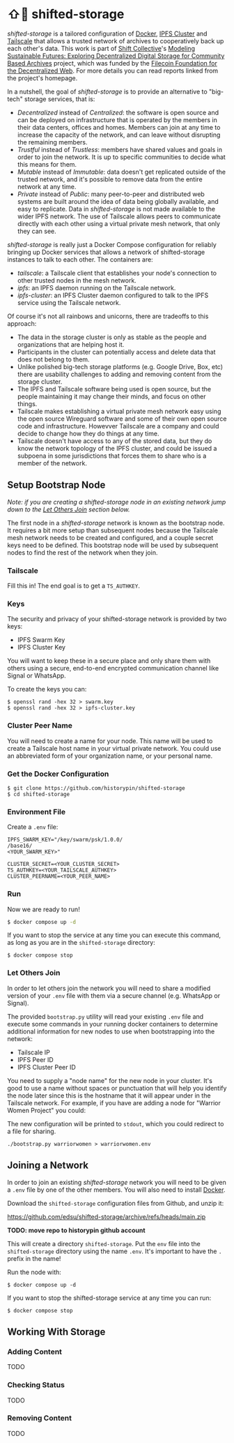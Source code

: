 # ⇧📁 shifted-storage

*shifted-storage* is a tailored configuration of [Docker], [IPFS Cluster] and [Tailscale] that allows a trusted network of archives to cooperatively back up each other's data. This work is part of [Shift Collective]'s [Modeling Sustainable Futures: Exploring Decentralized Digital Storage for Community Based Archives] project, which was funded by the [Filecoin Foundation for the Decentralized Web]. For more details you can read reports linked from the project's homepage.

In a nutshell, the goal of *shifted-storage* is to provide an alternative to "big-tech" storage services, that is:

- *Decentralized* instead of *Centralized*: the software is open source and can
  be deployed on infrastructure that is operated by the members in their data centers,
  offices and homes. Members can join at any time to increase the capacity of the
  network, and can leave without disrupting the remaining members.
- *Trustful* instead of *Trustless*: members have shared values and goals in
  order to join the network. It is up to specific communities to decide what this means for them.
- *Mutable* instead of *Immutable*: data doesn't get replicated outside of the
  trusted network, and it's possible to remove data from the entire network at
  any time.
- *Private* instead of *Public*: many peer-to-peer and distributed web systems
  are built around the idea of data being globally available, and easy to
  replicate. Data in *shifted-storage* is not made available to the
  wider IPFS network. The use of Tailscale allows peers to communicate
  directly with each other using a virtual private mesh network, that only they
  can see.

*shifted-storage* is really just a Docker Compose configuration for reliably bringing up Docker services that allows a network of shifted-storage instances to talk to each other. The containers are:

* *tailscale*: a Tailscale client that establishes your node's connection to other trusted nodes in the mesh network.
* *ipfs*: an IPFS daemon running on the Tailscale network.
* *ipfs-cluster*: an IPFS Cluster daemon configured to talk to the IPFS service using the Tailscale network.

Of course it's not all rainbows and unicorns, there are tradeoffs to this approach:

* The data in the storage cluster is only as stable as the people and organizations that are helping host it.
* Participants in the cluster can potentially access and delete data that does not belong to them.
* Unlike polished big-tech storage platforms (e.g. Google Drive, Box, etc) there are usability challenges to adding and removing content from the storage cluster.
* The IPFS and Tailscale software being used is open source, but the people maintaining it may change their minds, and focus on other things.
* Tailscale makes establishing a virtual private mesh network easy using the open source Wireguard software and some of their own open source code and infrastructure. Howevver Tailscale are a company and could decide to change how they do things at any time.
* Tailscale doesn't have access to any of the stored data, but they do know the network topology of the IPFS cluster, and could be issued a subpoena in some jurisdictions that forces them to share who is a member of the network.

## Setup Bootstrap Node

*Note: if you are creating a shifted-storage node in an existing network jump down to the [Let Others Join](#let-others-join) section below.*

The first node in a *shifted-storage* network is known as the bootstrap node. It requires a bit more setup than subsequent nodes because the Tailscale mesh network needs to be created and configured, and a couple secret keys need to be defined. This bootstrap node will be used by subsequent nodes to find the rest of the network when they join.

### Tailscale

Fill this in! The end goal is to get a `TS_AUTHKEY`.

### Keys

The security and privacy of your shifted-storage network is provided by two keys:

* IPFS Swarm Key
* IPFS Cluster Key

You will want to keep these in a secure place and only share them with others using a secure, end-to-end encrypted communication channel like Signal or WhatsApp.

To create the keys you can:

```
$ openssl rand -hex 32 > swarm.key
$ openssl rand -hex 32 > ipfs-cluster.key
```

### Cluster Peer Name

You will need to create a name for your node. This name will be used to create a Tailscale host name in your virtual private network. You could use an abbreviated form of your organization name, or your personal name.

### Get the Docker Configuration

```
$ git clone https://github.com/historypin/shifted-storage
$ cd shifted-storage
```

### Environment File

Create a `.env` file:

```
IPFS_SWARM_KEY="/key/swarm/psk/1.0.0/
/base16/
<YOUR_SWARM_KEY>"

CLUSTER_SECRET=<YOUR_CLUSTER_SECRET>
TS_AUTHKEY=<YOUR_TAILSCALE_AUTHKEY>
CLUSTER_PEERNAME=<YOUR_PEER_NAME>
```

### Run

Now we are ready to run!

```bash
$ docker compose up -d
```

If you want to stop the service at any time you can execute this command, as long as you are in the `shifted-storage` directory:

```
$ docker compose stop
```

### Let Others Join

In order to let others join the network you will need to share a modified version of your `.env` file with them via a secure channel (e.g. WhatsApp or Signal).

The provided `bootstrap.py` utility will read your existing `.env` file and execute some commands in your running docker containers to determine additional information for new nodes to use when bootstrapping into the network:

- Tailscale IP
- IPFS Peer ID
- IPFS Cluster Peer ID

You need to supply a "node name" for the new node in your cluster. It's good to use a name without spaces or punctuation that will help you identify the node later since this is the hostname that it will appear under in the Tailscale network. For example, if you have are adding a node for "Warrior Women Project" you could:

The new configuration will be printed to `stdout`, which you could redirect to a file for sharing. 

```
./bootstrap.py warriorwomen > warriorwomen.env
```

## Joining a Network

In order to join an existing *shifted-storage* network you will need to be given a `.env` file by one of the other members. You will also need to install [Docker].

Download the `shifted-storage` configuration files from Github, and unzip it:

https://github.com/edsu/shifted-storage/archive/refs/heads/main.zip

**TODO: move repo to historypin github account**

This will create a directory `shifted-storage`. Put the `env` file into the `shifted-storage` directory using the name `.env`. It's important to have the `.` prefix in the name!

Run the node with:

```
$ docker compose up -d
```

If you want to stop the shifted-storage service at any time you can run:

```
$ docker compose stop
```

## Working With Storage

### Adding Content

TODO

### Checking Status

TODO

### Removing Content

TODO

[Docker]: https://www.docker.com/get-started/
[Tailscale]: https://tailscale.com/
[IPFS Cluster]: https://ipfscluster.io/
[Git]: https://git-scm.com/
[Filecoin Foundation for the Decentralized Web]: https://ffdweb.org/
[Modeling Sustainable Futures: Exploring Decentralized Digital Storage for Community Based Archives]: https://www.shiftcollective.us/ffdw
[Shift Collective]: https://www.shiftcollective.us/
